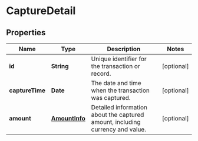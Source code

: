 # CaptureDetail

## Properties
Name | Type | Description | Notes
------------ | ------------- | ------------- | -------------
**id** | **String** | Unique identifier for the transaction or record. | [optional] 
**captureTime** | **Date** | The date and time when the transaction was captured. | [optional] 
**amount** | [**AmountInfo**](/documentation/dtos/#amountinfo) | Detailed information about the captured amount, including currency and value. | [optional] 
